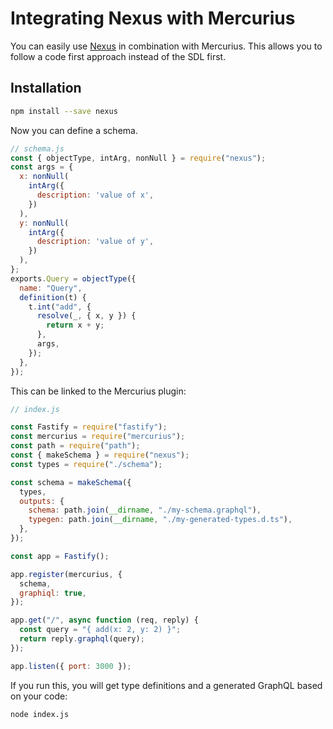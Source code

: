 # Integrating Nexus with Mercurius

You can easily use [Nexus](https://github.com/graphql-nexus/nexus) in combination with Mercurius.
This allows you to follow a code first approach instead of the SDL first.

## Installation

```bash
npm install --save nexus
```

Now you can define a schema.

```js
// schema.js
const { objectType, intArg, nonNull } = require("nexus");
const args = {
  x: nonNull(
    intArg({
      description: 'value of x',
    })
  ),
  y: nonNull(
    intArg({
      description: 'value of y',
    })
  ),
};
exports.Query = objectType({
  name: "Query",
  definition(t) {
    t.int("add", {
      resolve(_, { x, y }) {
        return x + y;
      },
      args,
    });
  },
});
```

This can be linked to the Mercurius plugin:

```js
// index.js

const Fastify = require("fastify");
const mercurius = require("mercurius");
const path = require("path");
const { makeSchema } = require("nexus");
const types = require("./schema");

const schema = makeSchema({
  types,
  outputs: {
    schema: path.join(__dirname, "./my-schema.graphql"),
    typegen: path.join(__dirname, "./my-generated-types.d.ts"),
  },
});

const app = Fastify();

app.register(mercurius, {
  schema,
  graphiql: true,
});

app.get("/", async function (req, reply) {
  const query = "{ add(x: 2, y: 2) }";
  return reply.graphql(query);
});

app.listen({ port: 3000 });
```

If you run this, you will get type definitions and a generated GraphQL based on your code:

```bash
node index.js
```
